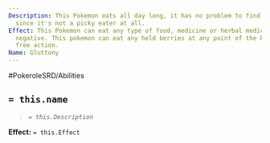 ```yaml
---
Description: This Pokemon eats all day long, it has no problem to find food sources
  since it's not a picky eater at all.
Effect: This Pokemon can eat any type of food, medicine or herbal medicine with no
  negative. This pokemon can eat any held berries at any point of the battle as a
  free action.
Name: Gluttony
---
```


#PokeroleSRD/Abilities

## `= this.name`

> *`= this.Description`*

**Effect:** `= this.Effect`